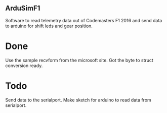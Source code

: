 ## ArduSimF1
Software to read telemetry data out of Codemasters F1 2016 and send data to arduino for shift leds and gear position.

# Done
Use the sample recvform from the microsoft site.
Got the byte to struct conversion ready.

# Todo
Send data to the serialport.
Make sketch for arduino to read data from serialport.
